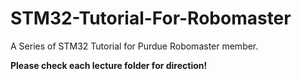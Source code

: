 # STM32-Tutorial-For-Robomaster

A Series of STM32 Tutorial for Purdue Robomaster member.

**Please check each lecture folder for direction!**